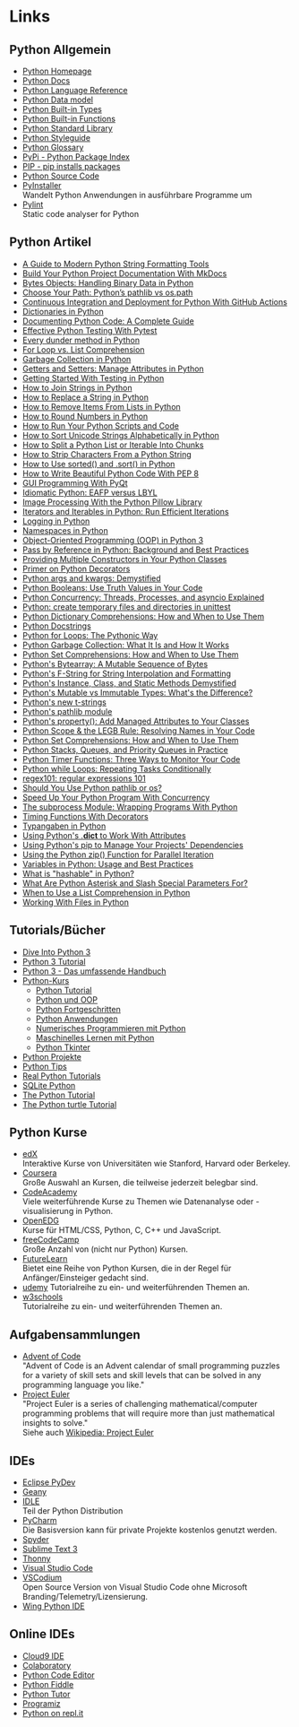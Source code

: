 # Links

## Python Allgemein
* [Python Homepage](https://python.org)
* [Python Docs](https://docs.python.org/3/)
* [Python Language Reference](https://docs.python.org/3.11/reference/index.html)
* [Python Data model](https://docs.python.org/3.11/reference/datamodel.html)
* [Python Built-in Types](https://docs.python.org/3.11/library/stdtypes.html)
* [Python Built-in Functions](https://docs.python.org/3.11/library/functions.html)
* [Python Standard Library](https://docs.python.org/3.11/library/index.html)
* [Python Styleguide](https://www.python.org/dev/peps/pep-0008/)
* [Python Glossary](https://docs.python.org/3/glossary.html)
* [PyPi - Python Package Index](https://pypi.org)
* [PIP - pip installs packages](https://pip.pypa.io/en/stable/quickstart/)
* [Python Source Code](https://github.com/python/cpython)
* [PyInstaller](https://www.pyinstaller.org/)  
  Wandelt Python Anwendungen in ausführbare Programme um
* [Pylint](https://www.pylint.org/)  
  Static code analyser for Python 

## Python Artikel
* [A Guide to Modern Python String Formatting Tools](https://realpython.com/python-formatted-output/)
* [Build Your Python Project Documentation With MkDocs](https://realpython.com/python-project-documentation-with-mkdocs/)
* [Bytes Objects: Handling Binary Data in Python](https://realpython.com/python-bytes/)
* [Choose Your Path: Python’s pathlib vs os.path](https://medium.com/@barila/choose-your-path-pythons-pathlib-vs-os-path-4de0b1e752dd)
* [Continuous Integration and Deployment for Python With GitHub Actions](https://realpython.com/github-actions-python/)
* [Dictionaries in Python](https://realpython.com/python-dicts/)
* [Documenting Python Code: A Complete Guide](https://realpython.com/documenting-python-code/)
* [Effective Python Testing With Pytest](https://realpython.com/pytest-python-testing/)
* [Every dunder method in Python](https://www.pythonmorsels.com/every-dunder-method/)
* [For Loop vs. List Comprehension](https://switowski.com/blog/for-loop-vs-list-comprehension/)
* [Garbage Collection in Python](https://www.geeksforgeeks.org/garbage-collection-python/)
* [Getters and Setters: Manage Attributes in Python](https://realpython.com/python-getter-setter/)
* [Getting Started With Testing in Python](https://realpython.com/python-testing/)
* [How to Join Strings in Python](https://realpython.com/python-join-string/)
* [How to Replace a String in Python](https://realpython.com/replace-string-python/)
* [How to Remove Items From Lists in Python](https://realpython.com/remove-item-from-list-python/)
* [How to Round Numbers in Python](https://realpython.com/python-rounding/)
* [How to Run Your Python Scripts and Code](https://realpython.com/run-python-scripts/)
* [How to Sort Unicode Strings Alphabetically in Python](https://realpython.com/python-sort-unicode-strings/)
* [How to Split a Python List or Iterable Into Chunks](https://realpython.com/how-to-split-a-python-list-into-chunks/)
* [How to Strip Characters From a Python String](https://realpython.com/python-strip/)
* [How to Use sorted() and .sort() in Python](https://realpython.com/python-sort/)
* [How to Write Beautiful Python Code With PEP 8](https://realpython.com/python-pep8/)
* [GUI Programming With PyQt](https://realpython.com/learning-paths/pyqt-gui-programming/)
* [Idiomatic Python: EAFP versus LBYL](https://devblogs.microsoft.com/python/idiomatic-python-eafp-versus-lbyl/)
* [Image Processing With the Python Pillow Library](https://realpython.com/image-processing-with-the-python-pillow-library/)
* [Iterators and Iterables in Python: Run Efficient Iterations](https://realpython.com/python-iterators-iterables/)
* [Logging in Python](https://realpython.com/python-logging/)
* [Namespaces in Python](https://realpython.com/python-namespace/)
* [Object-Oriented Programming (OOP) in Python 3](https://realpython.com/python3-object-oriented-programming/)
* [Pass by Reference in Python: Background and Best Practices](https://realpython.com/python-pass-by-reference/)
* [Providing Multiple Constructors in Your Python Classes](https://realpython.com/python-multiple-constructors/)
* [Primer on Python Decorators](https://realpython.com/primer-on-python-decorators/)
* [Python args and kwargs: Demystified](https://realpython.com/python-kwargs-and-args/)
* [Python Booleans: Use Truth Values in Your Code](https://realpython.com/python-boolean/)
* [Python Concurrency: Threads, Processes, and asyncio Explained](https://newvick.com/python-concurrency/)
* [Python: create temporary files and directories in unittest](https://adamj.eu/tech/2024/12/30/python-temporary-files-directories-unittest/)
* [Python Dictionary Comprehensions: How and When to Use Them](https://realpython.com/python-dictionary-comprehension/)
* [Python Docstrings](https://www.geeksforgeeks.org/python-docstrings/)
* [Python for Loops: The Pythonic Way](https://realpython.com/python-for-loop/)
* [Python Garbage Collection: What It Is and How It Works](https://stackify.com/python-garbage-collection/)
* [Python Set Comprehensions: How and When to Use Them](https://realpython.com/python-set-comprehension/)
* [Python's Bytearray: A Mutable Sequence of Bytes](https://realpython.com/python-bytearray/)
* [Python's F-String for String Interpolation and Formatting](https://realpython.com/python-f-strings/)
* [Python's Instance, Class, and Static Methods Demystified](https://realpython.com/instance-class-and-static-methods-demystified/)
* [Python's Mutable vs Immutable Types: What's the Difference?](https://realpython.com/python-mutable-vs-immutable-types/)
* [Python's new t-strings](https://davepeck.org/2025/04/11/pythons-new-t-strings/)
* [Python's pathlib module](https://www.pythonmorsels.com/pathlib-module/)
* [Python's property(): Add Managed Attributes to Your Classes](https://realpython.com/python-property/)
* [Python Scope & the LEGB Rule: Resolving Names in Your Code](https://realpython.com/python-scope-legb-rule/)
* [Python Set Comprehensions: How and When to Use Them](https://realpython.com/python-set-comprehension/)
* [Python Stacks, Queues, and Priority Queues in Practice](https://realpython.com/queue-in-python/)
* [Python Timer Functions: Three Ways to Monitor Your Code](https://realpython.com/python-timer/)
* [Python while Loops: Repeating Tasks Conditionally](https://realpython.com/python-while-loop/)
* [regex101: regular expressions 101](https://regex101.com/)
* [Should You Use Python pathlib or os?](https://betterprogramming.pub/should-you-be-using-pathlib-6f3a0fddec7e?gi=d6568d68af78)
* [Speed Up Your Python Program With Concurrency](https://realpython.com/python-concurrency/)
* [The subprocess Module: Wrapping Programs With Python](https://realpython.com/python-subprocess/)
* [Timing Functions With Decorators](https://www.geeksforgeeks.org/timing-functions-with-decorators-python/)
* [Typangaben in Python](https://m.heise.de/developer/artikel/Explizite-Typangaben-in-Python-Segen-oder-Fluch-3964094.html?seite=all)
* [Using Python's .__dict__ to Work With Attributes](https://realpython.com/python-dict-attribute/)
* [Using Python's pip to Manage Your Projects' Dependencies](https://realpython.com/what-is-pip/)
* [Using the Python zip() Function for Parallel Iteration](https://realpython.com/python-zip-function/)
* [Variables in Python: Usage and Best Practices](https://realpython.com/python-variables/)
* [What is "hashable" in Python?](https://www.pythonmorsels.com/what-are-hashable-objects/)
* [What Are Python Asterisk and Slash Special Parameters For?](https://realpython.com/python-asterisk-and-slash-special-parameters/)
* [When to Use a List Comprehension in Python](https://realpython.com/list-comprehension-python/)
* [Working With Files in Python](https://realpython.com/working-with-files-in-python/)

## Tutorials/Bücher
* [Dive Into Python 3](https://diveintopython3.problemsolving.io/)
* [Python 3 Tutorial](https://www.python-kurs.eu/python3_kurs.php)
* [Python 3 - Das umfassende Handbuch](https://openbook.rheinwerk-verlag.de/python/)
* [Python-Kurs](https://www.python-kurs.eu/index.php)  
    * [Python Tutorial](https://www.python-kurs.eu/python_kurs.php)
    * [Python und OOP](https://www.python-kurs.eu/einfuehrung_objektorientierte_programmierung_unter_python.php)
    * [Python Fortgeschritten](https://www.python-kurs.eu/fortgeschrittene_programmierung_in_Python.php)
    * [Python Anwendungen](https://www.python-kurs.eu/system_programmierung.php)
    * [Numerisches Programmieren mit Python](https://www.python-kurs.eu/numerisches_programmieren_in_Python.php)
    * [Maschinelles Lernen mit Python](https://www.python-kurs.eu/maschinelles_lernen.php)
    * [Python Tkinter](https://www.python-kurs.eu/python_tkinter.php)
* [Python Projekte](https://projects.raspberrypi.org/de-DE/projects)
* [Python Tips](https://book.pythontips.com/en/latest/)
* [Real Python Tutorials](https://realpython.com/)
* [SQLite Python](https://www.sqlitetutorial.net/sqlite-python/)
* [The Python Tutorial](https://docs.python.org/3/tutorial/)
* [The Python turtle Tutorial](https://docs.python.org/3/library/turtle.html)

## Python Kurse
* [edX](https://www.edx.org/)  
  Interaktive Kurse von Universitäten wie Stanford, Harvard oder Berkeley.
* [Coursera](https://www.coursera.org/)    
  Große Auswahl an Kursen, die teilweise jederzeit belegbar sind.
* [CodeAcademy](https://www.codecademy.com/)  
  Viele weiterführende Kurse zu Themen wie Datenanalyse oder -visualisierung 
  in Python.
* [OpenEDG](https://edube.org/)  
  Kurse für HTML/CSS, Python, C, C++ und JavaScript.
* [freeCodeCamp](https://www.freecodecamp.org/)  
  Große Anzahl von (nicht nur Python) Kursen.
* [FutureLearn](https://www.futurelearn.com/search?filter_type=course&q=Python)  
  Bietet eine Reihe von Python Kursen, die in der Regel für Anfänger/Einsteiger 
  gedacht sind.
* [udemy](https://udemy.com/) 
  Tutorialreihe zu ein- und weiterführenden Themen an.
* [w3schools](https://www.w3schools.com/python/)  
  Tutorialreihe zu ein- und weiterführenden Themen an.

## Aufgabensammlungen
* [Advent of Code](https://adventofcode.com/)  
  "Advent of Code is an Advent calendar of small programming puzzles for a variety of skill sets and skill levels that can be solved in any programming language you like."
* [Project Euler](https://projecteuler.net/)  
  "Project Euler is a series of challenging mathematical/computer programming problems that will require more than just mathematical insights to solve."  
   Siehe auch 
   [Wikipedia: Project Euler](https://de.wikipedia.org/wiki/Project_Euler)

##  IDEs
* [Eclipse PyDev](https://www.pydev.org/)
* [Geany](https://www.geany.org/)
* [IDLE](https://docs.python.org/3/library/idle.html)  
  Teil der Python Distribution
* [PyCharm](https://www.jetbrains.com/pycharm/)  
  Die Basisversion kann für private Projekte kostenlos
  genutzt werden.
* [Spyder](https://www.spyder-ide.org/)
* [Sublime Text 3](https://www.sublimetext.com/3)
* [Thonny](https://thonny.org/)
* [Visual Studio Code](https://code.visualstudio.com/download)
* [VSCodium](https://github.com/VSCodium/vscodium/releases)  
  Open Source Version von Visual Studio Code ohne 
  Microsoft Branding/Telemetry/Lizensierung.
* [Wing Python IDE](https://wingware.com/)  

## Online IDEs
* [Cloud9 IDE](https://aws.amazon.com/cloud9)
* [Colaboratory](https://colab.research.google.com/)
* [Python Code Editor](https://editor.raspberrypi.org/)
* [Python Fiddle](http://pythonfiddle.com/)
* [Python Tutor](https://pythontutor.com)
* [Programiz](https://www.programiz.com/python-programming/online-compiler/)
* [Python on repl.it](https://repl.it/languages/python3)

